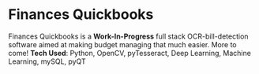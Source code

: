 # Finances Quickbooks

Finances Quickbooks is a **Work-In-Progress** full stack OCR-bill-detection software aimed at making budget managing that much easier. More to come!
**Tech Used**: Python, OpenCV, pyTesseract, Deep Learning, Machine Learning, mySQL, pyQT  
